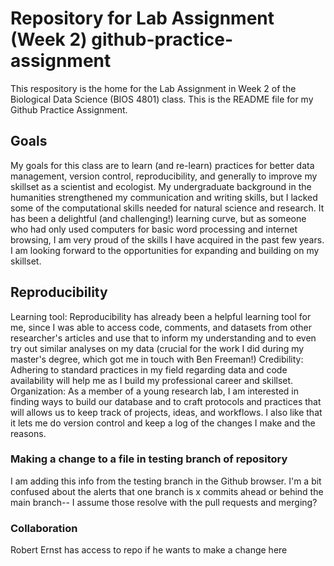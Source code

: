 # Repository for Lab Assignment (Week 2) github-practice-assignment
This respository is the home for the Lab Assignment in Week 2 of the Biological Data Science (BIOS 4801) class.
This is the README file for my Github Practice Assignment. 
## Goals
My goals for this class are to learn (and re-learn) practices for better data management, version control, reproducibility, and generally to improve my skillset as a scientist and ecologist. My undergraduate background in the humanities strengthened my communication and writing skills, but I lacked some of the computational skills needed for natural science and research. It has been a delightful (and challenging!) learning curve, but as someone who had only used computers for basic word processing and internet browsing, I am very proud of the skills I have acquired in the past few years. I am looking forward to the opportunities for expanding and building on my skillset. 
## Reproducibility 
Learning tool: Reproducibility has already been a helpful learning tool for me, since I was able to access code, comments, and datasets from other researcher's articles and use that to inform my understanding and to even try out similar analyses on my data (crucial for the work I did during my master's degree, which got me in touch with Ben Freeman!)
Credibility: Adhering to standard practices in my field regarding data and code availability will help me as I build my professional career and skillset.
Organization: As a member of a young research lab, I am interested in finding ways to build our database and to craft protocols and practices that will allows us to keep track of projects, ideas, and workflows. I also like that it lets me do version control and keep a log of the changes I make and the reasons. 
### Making a change to a file in testing branch of repository
I am adding this info from the testing branch in the Github browser. I'm a bit confused about the alerts that one branch is x commits ahead or behind the main branch-- I assume those resolve with the pull requests and merging? 
### Collaboration
Robert Ernst has access to repo if he wants to make a change here 
